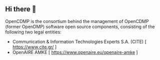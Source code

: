 ## Hi there 👋

<!--

**Here are some ideas to get you started:**

🙋‍♀️ A short introduction - what is your organization all about?
🌈 Contribution guidelines - how can the community get involved?
👩‍💻 Useful resources - where can the community find your docs? Is there anything else the community should know?
🍿 Fun facts - what does your team eat for breakfast?
🧙 Remember, you can do mighty things with the power of [Markdown](https://docs.github.com/github/writing-on-github/getting-started-with-writing-and-formatting-on-github/basic-writing-and-formatting-syntax)
-->
OpenCDMP is the consortium behind the management of OpenCDMP (former OpenDMP) software open source components, consisting of the following two legal entities:

- Communication & Information Technologies Experts S.A. (CITE) [ https://www.cite.gr/ ] 
- OpenAIRE AMKE [ https://www.openaire.eu/openaire-amke ]
